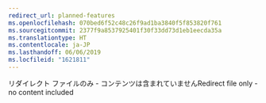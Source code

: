 ```yaml
---
redirect_url: planned-features
ms.openlocfilehash: 070bed6f52c48c26f9ad1ba3840f5f853820f761
ms.sourcegitcommit: 2377f9a8537925401f30f33dd73d1eb1eecda35a
ms.translationtype: HT
ms.contentlocale: ja-JP
ms.lasthandoff: 06/06/2019
ms.locfileid: "1621811"
---
```

<span data-ttu-id="97550-101">リダイレクト ファイルのみ - コンテンツは含まれていません</span><span class="sxs-lookup"><span data-stu-id="97550-101">Redirect file only - no content included</span></span>